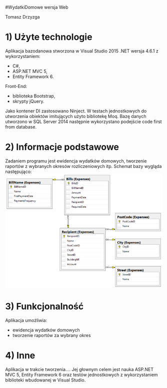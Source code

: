﻿#WydatkiDomowe wersja Web

Tomasz Drzyzga
 
# 1) Użyte technologie
Aplikacja bazodanowa stworzona w Visual Studio 2015 .NET wersja 4.6.1 z wykorzystaniem:
- C#, 
- ASP.NET MVC 5, 
- Entity Framework 6.

Front-End:
- biblioteka Bootstrap,
- skrypty jQuery. 

Jako kontener DI zastosowano Ninject. W testach jednostkowych do utworzenia obiektów imitujących użyto bibliotekę Moq. 
Bazę danych utworzono w SQL Server 2014 następnie wykorzystano podejście code first from database.
# 2) Informacje podstawowe
Zadaniem programu jest ewidencja wydatków domowych, tworzenie raportów z wybranych okresów rozliczeniowych itp.
Schemat bazy wygląda następująco:
![Alt text](WydatkiDomoweWeb.Domain/Image/HouseholdExpenses.png)
# 3) Funkcjonalność
Aplikacja umożliwia:
- ewidencja wydatków domowych
- tworzenie raportów za wybrany okres

# 4) Inne
Aplikacja w trakcie tworzenia.... Jej głownym celem jest nauka ASP.NET MVC 5, Entity Framework 6 oraz testów jednostkowych z wykorzystaniem biblioteki wbudowanej w Visual Studio.  



